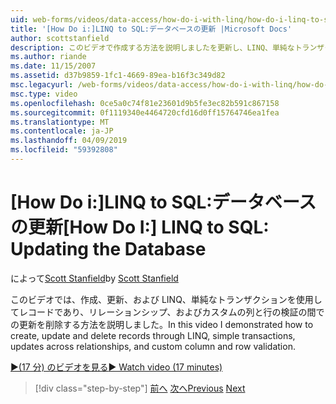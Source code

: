 ```yaml
---
uid: web-forms/videos/data-access/how-do-i-with-linq/how-do-i-linq-to-sql-updating-the-database
title: '[How Do i:]LINQ to SQL:データベースの更新 |Microsoft Docs'
author: scottstanfield
description: このビデオで作成する方法を説明しましたを更新し、LINQ、単純なトランザクションは、リレーションシップ、およびカスタムの列の間での更新を使用してレコードを削除し、.
ms.author: riande
ms.date: 11/15/2007
ms.assetid: d37b9859-1fc1-4669-89ea-b16f3c349d82
msc.legacyurl: /web-forms/videos/data-access/how-do-i-with-linq/how-do-i-linq-to-sql-updating-the-database
msc.type: video
ms.openlocfilehash: 0ce5a0c74f81e23601d9b5fe3ec82b591c867158
ms.sourcegitcommit: 0f1119340e4464720cfd16d0ff15764746ea1fea
ms.translationtype: MT
ms.contentlocale: ja-JP
ms.lasthandoff: 04/09/2019
ms.locfileid: "59392808"
---
```

# <a name="how-do-i-linq-to-sql-updating-the-database"></a><span data-ttu-id="d4a9c-103">[How Do i:]LINQ to SQL:データベースの更新</span><span class="sxs-lookup"><span data-stu-id="d4a9c-103">[How Do I:] LINQ to SQL: Updating the Database</span></span>

<span data-ttu-id="d4a9c-104">によって[Scott Stanfield](https://github.com/scottstanfield)</span><span class="sxs-lookup"><span data-stu-id="d4a9c-104">by [Scott Stanfield](https://github.com/scottstanfield)</span></span>

<span data-ttu-id="d4a9c-105">このビデオでは、作成、更新、および LINQ、単純なトランザクションを使用してレコードであり、リレーションシップ、およびカスタムの列と行の検証の間での更新を削除する方法を説明しました。</span><span class="sxs-lookup"><span data-stu-id="d4a9c-105">In this video I demonstrated how to create, update and delete records through LINQ, simple transactions, updates across relationships, and custom column and row validation.</span></span>

[<span data-ttu-id="d4a9c-106">&#9654;(17 分) のビデオを見る</span><span class="sxs-lookup"><span data-stu-id="d4a9c-106">&#9654; Watch video (17 minutes)</span></span>](https://channel9.msdn.com/Blogs/ASP-NET-Site-Videos/how-do-i-linq-to-sql-updating-the-database)

> [!div class="step-by-step"]
> <span data-ttu-id="d4a9c-107">[前へ](how-do-i-linq-to-sql-querying-the-database.md)
> [次へ](how-do-i-linq-to-sql-linqdatasource.md)</span><span class="sxs-lookup"><span data-stu-id="d4a9c-107">[Previous](how-do-i-linq-to-sql-querying-the-database.md)
[Next](how-do-i-linq-to-sql-linqdatasource.md)</span></span>
